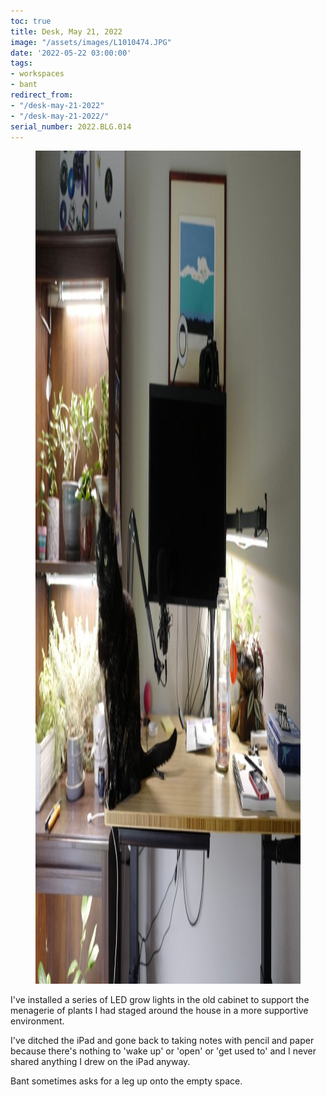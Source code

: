 ```yaml
---
toc: true
title: Desk, May 21, 2022
image: "/assets/images/L1010474.JPG"
date: '2022-05-22 03:00:00'
tags:
- workspaces
- bant
redirect_from:
- "/desk-may-21-2022"
- "/desk-may-21-2022/"
serial_number: 2022.BLG.014
---
```

<figure class="kg-card kg-image-card kg-width-full"><img src="/assets/images/L1010474-1.JPG" class="kg-image" alt  width="2000" height="1333" ></figure>

I've installed a series of LED grow lights in the old cabinet to support the menagerie of plants I had staged around the house in a more supportive environment.

I've ditched the iPad and gone back to taking notes with pencil and paper because there's nothing to 'wake up' or 'open' or 'get used to' and I never shared anything I drew on the iPad anyway.

Bant sometimes asks for a leg up onto the empty space.

